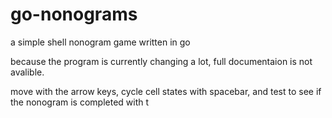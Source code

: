 # go-nonograms

a simple shell nonogram game written in go

because the program is currently changing a lot, full documentaion is not avalible.

move with the arrow keys, cycle cell states with spacebar, and test to see if the nonogram is completed with t
